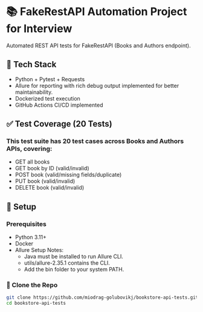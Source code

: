 # 📚 FakeRestAPI Automation Project for Interview
Automated REST API tests for FakeRestAPI (Books and Authors endpoint).

## 🧰 Tech Stack
- Python + Pytest + Requests
- Allure for reporting with rich debug output implemented for better maintainability.
- Dockerized test execution
- GitHub Actions CI/CD implemented

## ✅ Test Coverage (20 Tests)
### This test suite has 20 test cases across Books and Authors APIs, covering:
- GET all books
- GET book by ID (valid/invalid)
- POST book (valid/missing fields/duplicate)
- PUT book (valid/invalid)
- DELETE book (valid/invalid)

## 🚀 Setup

### Prerequisites
- Python 3.11+
- Docker
- Allure Setup Notes:
  - Java must be installed to run Allure CLI.
  - utils/allure-2.35.1 contains the CLI.
  - Add the bin folder to your system PATH.

### 🔧 Clone the Repo
```bash
git clone https://github.com/miodrag-golubovikj/bookstore-api-tests.git
cd bookstore-api-tests

